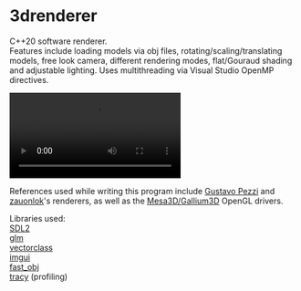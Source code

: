 # 3drenderer
C++20 software renderer.<br>
Features include loading models via obj files, rotating/scaling/translating models, free look camera, different rendering modes, flat/Gouraud shading and adjustable lighting. Uses multithreading via Visual Studio OpenMP directives.

![](preview.mp4)

References used while writing this program include [Gustavo Pezzi](https://github.com/gustavopezzi/3drenderer) and [zauonlok](https://github.com/zauonlok/renderer)'s renderers, as well as the [Mesa3D/Gallium3D](https://github.com/Mesa3D/mesa) OpenGL drivers.

Libraries used:<br>
[SDL2](https://github.com/libsdl-org/SDL)<br>
[glm](https://github.com/g-truc/glm)<br>
[vectorclass](https://github.com/vectorclass/version2)<br>
[imgui](https://github.com/ocornut/imgui)<br>
[fast_obj](https://github.com/thisistherk/fast_obj)<br>
[tracy](https://github.com/wolfpld/tracy) (profiling)
